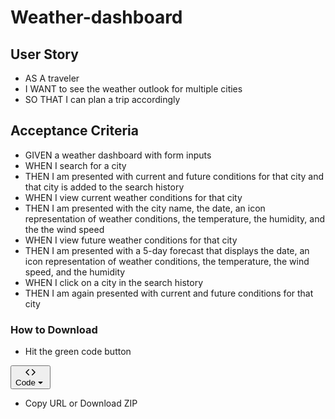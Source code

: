 # Weather-dashboard

## User Story
* AS A traveler
* I WANT to see the weather outlook for multiple cities
* SO THAT I can plan a trip accordingly

## Acceptance Criteria
* GIVEN a weather dashboard with form inputs
* WHEN I search for a city
* THEN I am presented with current and future conditions for that city and that city is added to the search history
* WHEN I view current weather conditions for that city
* THEN I am presented with the city name, the date, an icon representation of weather conditions, the temperature, the humidity, and the the wind speed
* WHEN I view future weather conditions for that city
* THEN I am presented with a 5-day forecast that displays the date, an icon representation of weather conditions, the temperature, the wind speed, and the humidity
* WHEN I click on a city in the search history
* THEN I am again presented with current and future conditions for that city

### How to Download 
* Hit the green code button

<button type="button" id=":r9r:" aria-haspopup="true" tabindex="0" class="types__StyledButton-sc-ws60qy-0 hBMKRG" fdprocessedid="xr63eq"><span data-component="buttonContent" class="Box-sc-g0xbh4-0 kkrdEu"><span data-component="leadingVisual" class="Box-sc-g0xbh4-0 trpoQ"><div class="Box-sc-g0xbh4-0 bSeflH"><svg aria-hidden="true" focusable="false" role="img" class="octicon octicon-code" viewBox="0 0 16 16" width="16" height="16" fill="currentColor" style="display: inline-block; user-select: none; vertical-align: text-bottom; overflow: visible;"><path d="m11.28 3.22 4.25 4.25a.75.75 0 0 1 0 1.06l-4.25 4.25a.749.749 0 0 1-1.275-.326.749.749 0 0 1 .215-.734L13.94 8l-3.72-3.72a.749.749 0 0 1 .326-1.275.749.749 0 0 1 .734.215Zm-6.56 0a.751.751 0 0 1 1.042.018.751.751 0 0 1 .018 1.042L2.06 8l3.72 3.72a.749.749 0 0 1-.326 1.275.749.749 0 0 1-.734-.215L.47 8.53a.75.75 0 0 1 0-1.06Z"></path></svg></div></span><span data-component="text">Code</span></span><span data-component="trailingAction" class="Box-sc-g0xbh4-0 trpoQ"><svg aria-hidden="true" focusable="false" role="img" class="octicon octicon-triangle-down" viewBox="0 0 16 16" width="16" height="16" fill="currentColor" style="display: inline-block; user-select: none; vertical-align: text-bottom; overflow: visible;"><path d="m4.427 7.427 3.396 3.396a.25.25 0 0 0 .354 0l3.396-3.396A.25.25 0 0 0 11.396 7H4.604a.25.25 0 0 0-.177.427Z"></path></svg></span></button>

* Copy URL or Download ZIP